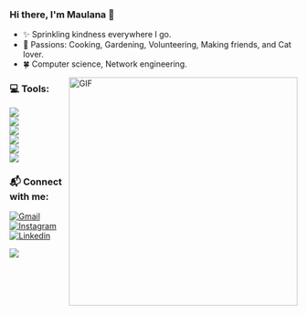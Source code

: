 ### Hi there, I'm Maulana :raising_hand:
- :sparkles: Sprinkling kindness everywhere I go.
- 💖 Passions: Cooking, Gardening, Volunteering, Making friends, and Cat lover.
- 🍀 Computer science, Network engineering.

<img align="right" alt="GIF" src="https://i.pinimg.com/originals/e1/85/18/e18518c6d24257c6fb02e3c95a862d85.gif" width="400" height="auto" />

### :computer: Tools:
<p>
    <img src="https://img.shields.io/badge/Text%20Editor-Visual%20Studio%20Code-blue?&logo=visual%20studio%20code&logoColor=blue" /> <br>
    <img src="https://img.shields.io/badge/IntelliJIDEA-000000.svg?style=for-the-badge&logo=intellij-idea&logoColor=white" /> <br>
    <img src="https://camo.githubusercontent.com/903368d15a5cf52b569a00d5e52a91988777f9cb1da3570da17a26741cf14225/68747470733a2f2f696d672e736869656c64732e696f2f7374617469632f76313f7374796c653d666f722d7468652d6261646765266d6573736167653d446174614772697026636f6c6f723d303030303030266c6f676f3d4461746147726970266c6f676f436f6c6f723d464646464646266c6162656c3d" /> <br>
    <img src="https://camo.githubusercontent.com/98a4e11d3aab048aaa62df8b064720a7eb5104a642ad57885ae09862167c4278/68747470733a2f2f696d672e736869656c64732e696f2f7374617469632f76313f7374796c653d666f722d7468652d6261646765266d6573736167653d50687053746f726d26636f6c6f723d303030303030266c6f676f3d50687053746f726d266c6f676f436f6c6f723d464646464646266c6162656c3d" /> <br>
    <img src="https://img.shields.io/badge/SQL_Server_Management_Studio-FF9E0F?style=plastic&logo=MSSQLServerManagement&logoColor=white" /> <br>
    <img src="https://camo.githubusercontent.com/c05a246fa2e1f60805ece5c251f8aab6f0cc4bfe520a9722fbb3d076f9307929/68747470733a2f2f696d672e736869656c64732e696f2f7374617469632f76313f7374796c653d666f722d7468652d6261646765266d6573736167653d476f6f676c652b436f6c616226636f6c6f723d323232323232266c6f676f3d476f6f676c652b436f6c6162266c6f676f436f6c6f723d463941423030266c6162656c3d" /> 
</p>

### 📬 Connect with me: 
[![Gmail](https://img.shields.io/badge/-Gmail-c14438?style=flat&labelColor=fff&logo=Gmail&logoColor=c4302b)](mailto:maulana.bintang.irfansyah@gmail.com)
[![Instagram](https://img.shields.io/badge/-Instagram-e4405f?style=flat&labelColor=e4405f&logo=instagram&logoColor=white)](https://www.instagram.com/maulanabint/)
[![Linkedin](https://img.shields.io/badge/-LinkedIn-blue?style=flat&logo=Linkedin&logoColor=white)](https://linkedin.com/in/maulanabintangirfansyah)

<!-- <img align="left" alt="Maulana Github Stats" src="https://github-readme-stats.vercel.app/api?username=maulanabin&show_icons=true&hide_border=true" />
 -->
<p>
    <img src="https://gpvc.arturio.dev/maulanabin" />
</p>


